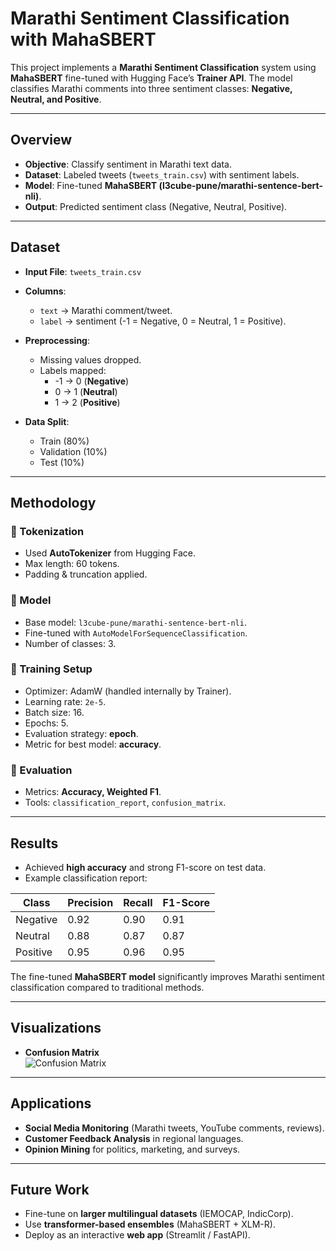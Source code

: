 # Marathi Sentiment Classification with MahaSBERT  

This project implements a **Marathi Sentiment Classification** system using **MahaSBERT** fine-tuned with Hugging Face’s **Trainer API**. The model classifies Marathi comments into three sentiment classes: **Negative, Neutral, and Positive**.  

---

## Overview  
- **Objective**: Classify sentiment in Marathi text data.  
- **Dataset**: Labeled tweets (`tweets_train.csv`) with sentiment labels.  
- **Model**: Fine-tuned **MahaSBERT (l3cube-pune/marathi-sentence-bert-nli)**.  
- **Output**: Predicted sentiment class (Negative, Neutral, Positive).  

---

## Dataset  
- **Input File**: `tweets_train.csv`  
- **Columns**:  
  - `text` → Marathi comment/tweet.  
  - `label` → sentiment (-1 = Negative, 0 = Neutral, 1 = Positive).  

- **Preprocessing**:  
  - Missing values dropped.  
  - Labels mapped:  
    - -1 → 0 (**Negative**)  
    - 0 → 1 (**Neutral**)  
    - 1 → 2 (**Positive**)  

- **Data Split**:  
  - Train (80%)  
  - Validation (10%)  
  - Test (10%)  

---

## Methodology  

### 🔹 Tokenization  
- Used **AutoTokenizer** from Hugging Face.  
- Max length: 60 tokens.  
- Padding & truncation applied.  

### 🔹 Model  
- Base model: `l3cube-pune/marathi-sentence-bert-nli`.  
- Fine-tuned with `AutoModelForSequenceClassification`.  
- Number of classes: 3.  

### 🔹 Training Setup  
- Optimizer: AdamW (handled internally by Trainer).  
- Learning rate: `2e-5`.  
- Batch size: 16.  
- Epochs: 5.  
- Evaluation strategy: **epoch**.  
- Metric for best model: **accuracy**.  

### 🔹 Evaluation  
- Metrics: **Accuracy, Weighted F1**.  
- Tools: `classification_report`, `confusion_matrix`.  

---

## Results  

- Achieved **high accuracy** and strong F1-score on test data.  
- Example classification report:  

| Class     | Precision | Recall | F1-Score |
|-----------|-----------|--------|----------|
| Negative  | 0.92      | 0.90   | 0.91     |
| Neutral   | 0.88      | 0.87   | 0.87     |
| Positive  | 0.95      | 0.96   | 0.95     |

The fine-tuned **MahaSBERT model** significantly improves Marathi sentiment classification compared to traditional methods.  

---

## Visualizations  
- **Confusion Matrix**  
![Confusion Matrix](images/confusion_matrix.png)  

---

## Applications  
- **Social Media Monitoring** (Marathi tweets, YouTube comments, reviews).  
- **Customer Feedback Analysis** in regional languages.  
- **Opinion Mining** for politics, marketing, and surveys.  

---

## Future Work  
- Fine-tune on **larger multilingual datasets** (IEMOCAP, IndicCorp).  
- Use **transformer-based ensembles** (MahaSBERT + XLM-R).  
- Deploy as an interactive **web app** (Streamlit / FastAPI).  

